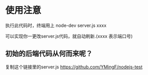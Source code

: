 # 使用注意

执行此代码时，终端用上 node-dev server.js xxxx   

可以实现你一更改server.js代码，就自动刷新.(xxxx  表示端口号)

## 初始的后端代码从何而来呢？

复制这个链接里的server.js  https://github.com/YMingF/nodejs-test
